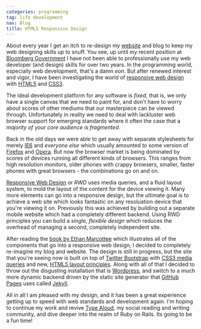 ```yaml
---
categories: programming
tag: life development
nav: Blog
title: HTML5 Responsive Design
---
```

About every year I get an itch to re-design my [website][1] and blog
to keep my web designing skills up to snuff. You see, up until my
recent position at [Bloomberg Government][2] I have not been able to
professionally use my web developer (and design) skills for over two
years. In the programming world, especially web development, that's a
damn *eon*. But after renewed interest and vigor, I have been
investigating the world of [responsive web design][3] with [HTML5][4]
and [CSS3][5].

The ideal development platform for any software is _fixed_, that is,
we only have a single canvas that we need to paint for, and don't have
to worry about scores of other mediums that our masterpiece can be
viewed through. Unfortunately in reality we need to deal with
lackluster web browser support for emerging standards where it often
the case that a _majority of your core audience is *fragmented*_.

Back in the old days we were able to get away with separate
stylesheets for merely [IE6][6] and _everyone else_ which usually
amounted to some version of [Firefox][7] and [Opera][8]. But now the
browser market is being dominated by scores of devices running all
different kinds of browsers. This ranges from high resolution
monitors, older phones with crappy browsers, smaller, faster phones
with great browsers - the combinations go on and on.

[Responsive Web Design][3] or _RWD_ uses media queries, and a fluid
layout system, to mold the layout of the content for the device
viewing it. Many more elements can go into a responsive design, but
the ultimate goal is to achieve a web site which looks fantastic on
any resoluation device that you're viewing it on. Previously this was
achieved by building out a separate mobile website which had a
completely different backend. Using RWD principles you can build a
_single, flexible design_ which reduces the overhead of managing a
second, completely independent site.

After reading the [book by Ethan Marcottee][9] which illustrates all
of the components that go into a responsive web design, I decided to
completely re-imagine my blog and website. The design is still in
progress, but the site that you're seeing now is built on top of
[Twitter Bootstrap][10] with [CSS3 media queries][5] and new,
[HTML5 layout principles][4]. Along with all of that I decided to
throw out the disgusting installation that is [Wordpress][11], and
switch to a much more dynamic backend driven by the static site
generator that [GitHub Pages][12] uses called [Jekyll][13].

All in all I am pleased with my design, and it has been a great
experience getting up to speed with web standards and development
again. I'm hoping to continue my work and revive [Type Aloud][14], my
social reading and writing community, and dive deeper into the realm
of Ruby on Rails. Its going to be a fun time!

[1]: http://www.johnbellone.com "My website"
[2]: http://www.bgov.com "BGov"
[3]: http://en.wikipedia.org/wiki/Responsive_Web_Design "RWD"
[4]: http://en.wikipedia.org/wiki/HTML5 "HTML5"
[5]: http://en.wikipedia.org/wiki/CSS3#CSS_3 "CSS3"
[6]: http://en.wikipedia.org/wiki/Internet_Explorer_6 "Internet Explorer 6"
[7]: http://en.wikipedia.org/wiki/Firefox "Firefox"
[8]: http://en.wikipedia.org/wiki/Opera_browser "Opera"
[9]: http://www.abookapart.com/products/responsive-web-design "Responsive Web Design - Book"
[10]: http://twitter.github.com/bootstrap/ "Twitter Bootstrap"
[11]: http://www.wordpress.org "Wordpress"
[12]: http://pages.github.com "GitHub Pages"
[13]: http://jekyllrb.com/ "Jekyll"
[14]: http://www.typealoud.com "Type Aloud"
